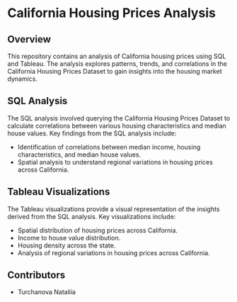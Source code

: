 # California Housing Prices Analysis

## Overview
This repository contains an analysis of California housing prices using SQL and Tableau. The analysis explores patterns, trends, and correlations in the California Housing Prices Dataset to gain insights into the housing market dynamics.

## SQL Analysis
The SQL analysis involved querying the California Housing Prices Dataset to calculate correlations between various housing characteristics and median house values. Key findings from the SQL analysis include:
- Identification of correlations between median income, housing characteristics, and median house values.
- Spatial analysis to understand regional variations in housing prices across California.

## Tableau Visualizations
The Tableau visualizations provide a visual representation of the insights derived from the SQL analysis. Key visualizations include:
- Spatial distribution of housing prices across California.
- Income to house value distribution.
- Housing density across the state.
- Analysis of regional variations in housing prices across California.

## Contributors
- Turchanova Nataliia
